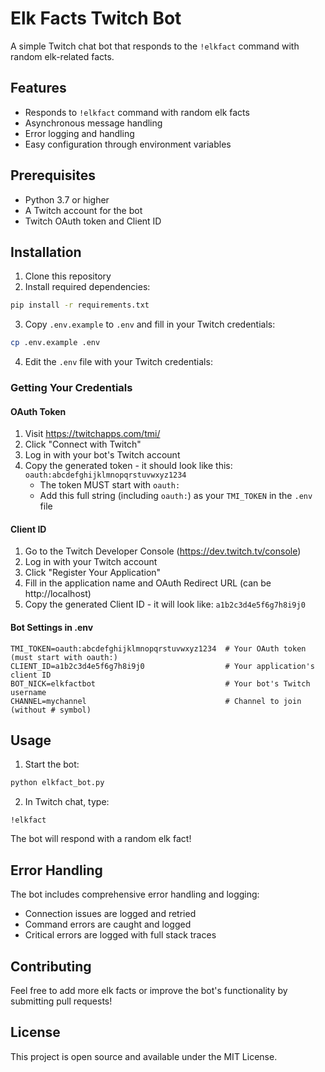 # Elk Facts Twitch Bot

A simple Twitch chat bot that responds to the `!elkfact` command with random elk-related facts.

## Features

- Responds to `!elkfact` command with random elk facts
- Asynchronous message handling
- Error logging and handling
- Easy configuration through environment variables

## Prerequisites

- Python 3.7 or higher
- A Twitch account for the bot
- Twitch OAuth token and Client ID

## Installation

1. Clone this repository
2. Install required dependencies:
```bash
pip install -r requirements.txt
```

3. Copy `.env.example` to `.env` and fill in your Twitch credentials:
```bash
cp .env.example .env
```

4. Edit the `.env` file with your Twitch credentials:

### Getting Your Credentials

#### OAuth Token
1. Visit https://twitchapps.com/tmi/
2. Click "Connect with Twitch"
3. Log in with your bot's Twitch account
4. Copy the generated token - it should look like this: `oauth:abcdefghijklmnopqrstuvwxyz1234`
   - The token MUST start with `oauth:`
   - Add this full string (including `oauth:`) as your `TMI_TOKEN` in the `.env` file

#### Client ID
1. Go to the Twitch Developer Console (https://dev.twitch.tv/console)
2. Log in with your Twitch account
3. Click "Register Your Application"
4. Fill in the application name and OAuth Redirect URL (can be http://localhost)
5. Copy the generated Client ID - it will look like: `a1b2c3d4e5f6g7h8i9j0`

#### Bot Settings in .env
```env
TMI_TOKEN=oauth:abcdefghijklmnopqrstuvwxyz1234  # Your OAuth token (must start with oauth:)
CLIENT_ID=a1b2c3d4e5f6g7h8i9j0                  # Your application's client ID
BOT_NICK=elkfactbot                             # Your bot's Twitch username
CHANNEL=mychannel                               # Channel to join (without # symbol)
```

## Usage

1. Start the bot:
```bash
python elkfact_bot.py
```

2. In Twitch chat, type:
```
!elkfact
```

The bot will respond with a random elk fact!

## Error Handling

The bot includes comprehensive error handling and logging:
- Connection issues are logged and retried
- Command errors are caught and logged
- Critical errors are logged with full stack traces

## Contributing

Feel free to add more elk facts or improve the bot's functionality by submitting pull requests!

## License

This project is open source and available under the MIT License.
